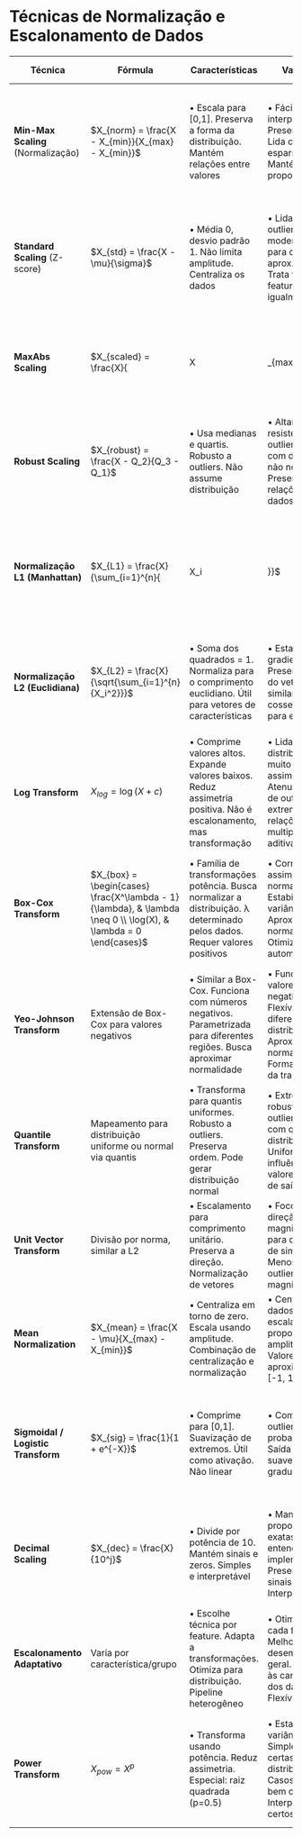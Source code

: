 # Técnicas de Normalização e Escalonamento de Dados

| Técnica | Fórmula | Características | Vantagens | Desvantagens | Algoritmos Beneficiados | Quando Usar | Implementação |
|---------|---------|----------------|-----------|--------------|------------------------|-------------|---------------|
| **Min-Max Scaling** (Normalização) | $X_{norm} = \frac{X - X_{min}}{X_{max} - X_{min}}$ | • Escala para [0,1]. Preserva a forma da distribuição. Mantém relações entre valores | • Fácil interpretação. Preserva zeros. Lida com dados esparsos. Mantém proporções | • Sensível a outliers. Não lida com novas distribuições futuras. Diferente escala para diferentes features | • KNN. Redes Neurais. Algoritmos baseados em distância. Modelos lineares regularizados | • Quando os limites são conhecidos e significativos. Quando a interpretabilidade é importante. Quando zeros precisam ser preservados. Para visualizações | • `MinMaxScaler` (sklearn). `scale(x, min=0, max=1)` (R). `normalize()` (pandas). Manual: `(x - min)/(max - min)` |
| **Standard Scaling** (Z-score) | $X_{std} = \frac{X - \mu}{\sigma}$ | • Média 0, desvio padrão 1. Não limita amplitude. Centraliza os dados | • Lida bem com outliers moderados. Útil para distribuições aprox. normais. Trata todas as features igualmente | • Não limita valores a uma faixa. Pode ser problemático para distribuições não normais. Não preserva zeros/esparsidade | • Regressão Linear/Logística. SVM. PCA. Clustering. Gradient Descent | • Quando a distribuição é aprox. normal. Para métodos baseados em covariância. Quando os outliers não são extremos. Algoritmos que assumem distribuição normal | • `StandardScaler` (sklearn). `scale()` (R). `(x - mean())/std()` (pandas). Manual: `(x - mean)/std` |
| **MaxAbs Scaling** | $X_{scaled} = \frac{X}{|X|_{max}}$ | • Escala para [-1,1]. Preserva o sinal. Mantém zeros. Não desloca/centraliza | • Preserva esparsidade. Mantém proporções. Bom para dados esparsos. Mantém zeros inalterados | • Sensível a outliers. Não centraliza os dados. Pode não funcionar bem com algoritmos que precisam de centralização | • Classificadores lineares. Sparse models. Algoritmos que preservam zeros. Modelos online | • Para dados esparsos. Quando preservação de zeros é crítica. Quando o sinal é importante. Para grandes conjuntos de dados | • `MaxAbsScaler` (sklearn). Manual: `x / max(abs(x))` |
| **Robust Scaling** | $X_{robust} = \frac{X - Q_2}{Q_3 - Q_1}$ | • Usa medianas e quartis. Robusto a outliers. Não assume distribuição | • Altamente resistente a outliers. Funciona com distribuições não normais. Preserva relações em dados distorcidos | • Pode comprimir demais a parte central. Menos eficiente estatisticamente para dados normais. Menos comum em pipelines padrão | • Qualquer algoritmo com dados com outliers. Regressão robusta. Clustering em dados ruidosos | • Quando há outliers significativos. Dados com distribuições muito assimétricas. Quando a mediana é mais relevante que a média | • `RobustScaler` (sklearn). Manual: `(x - median)/(Q3 - Q1)` |
| **Normalização L1 (Manhattan)** | $X_{L1} = \frac{X}{\sum_{i=1}^{n}{|X_i|}}$ | • Soma dos valores absolutos = 1. Preserva esparsidade. Também chamada de normalização pelo comprimento da cidade | • Robusta a diferenças de escala. Preserva esparsidade. Bom para features dispersas. Útil em processamento de texto | • Interpretação menos intuitiva. Cada feature influenciada por todas as outras. Suscetível a mudanças na dimensionalidade | • Sparse models. NLP (TF-IDF). Modelos lineares com L1. Algoritmos sensíveis a variação de escala | • Para vetores de características muito esparsos. Em NLP e processamento de texto. Quando a esparsidade deve ser preservada | • `normalize(x, norm='l1')` (sklearn). Manual: `x / sum(abs(x))` |
| **Normalização L2 (Euclidiana)** | $X_{L2} = \frac{X}{\sqrt{\sum_{i=1}^{n}{X_i^2}}}$ | • Soma dos quadrados = 1. Normaliza para o comprimento euclidiano. Útil para vetores de características | • Estabiliza o gradiente em ML. Preserva direção do vetor. Útil para similaridade por cosseno. Padrão para embeddings | • Menos intuitiva para interpretação. Não preserva esparsidade tão bem. Cada feature influenciada por todas as outras | • Algoritmos baseados em produtos escalares. SVM. Cosine similarity. K-means | • Para comparações de similaridade. Quando a direção dos vetores importa. Para embeddings e representações vetoriais | • `normalize(x, norm='l2')` (sklearn). Manual: `x / sqrt(sum(x²))` |
| **Log Transform** | $X_{log} = \log(X + c)$ | • Comprime valores altos. Expande valores baixos. Reduz assimetria positiva. Não é escalonamento, mas transformação | • Lida com distribuições muito assimétricas. Atenua o efeito de outliers extremos. Torna relações multiplicativas aditivas | • Requer dados estritamente positivos. Muda interpretação dos coeficientes. Necessita constante c para zeros | • Regressão Linear (após transformação). Árvores de decisão. Modelos lineares generalizados | • Distribuições com assimetria positiva forte. Dados financeiros, populacionais. Variáveis com crescimento exponencial | • `np.log1p(x)` (numpy). `log1p(x)` (R). Manual: `log(x + 1)` |
| **Box-Cox Transform** | $X_{box} = \begin{cases} \frac{X^\lambda - 1}{\lambda}, & \lambda \neq 0 \\ \log(X), & \lambda = 0 \end{cases}$ | • Família de transformações potência. Busca normalizar a distribuição. λ determinado pelos dados. Requer valores positivos | • Corrige assimetria e não-normalidade. Estabiliza variância. Aproxima a normalidade. Otimizada automaticamente | • Apenas para dados positivos. Complexidade computacional. Parâmetro adicional para otimizar. Sensível a outliers | • Modelos paramétricos. Regressão linear. ANOVA. Testes estatísticos | • Quando a normalidade é importante. Para dados positivos com assimetria. Em análises estatísticas formais. Modelos que assumem homocedasticidade | • `boxcox()` (scipy). `preProcess(..., method='BoxCox')` (caret/R). `forecast::BoxCox()` (R) |
| **Yeo-Johnson Transform** | Extensão de Box-Cox para valores negativos | • Similar a Box-Cox. Funciona com números negativos. Parametrizada para diferentes regiões. Busca aproximar normalidade | • Funciona com valores negativos. Flexível para diferentes distribuições. Aproxima normalidade. Forma unificada da transformação | • Complexidade computacional. Menos intuitiva. Interpretação mais difícil. Sensível a outliers | • Similares a Box-Cox. Modelos paramétricos. Regressão linear. Testes estatísticos | • Quando há valores negativos. Distribuições assimétricas. Quando Box-Cox não é aplicável. Para normalização estatística | • `PowerTransformer(method='yeo-johnson')` (sklearn). `preProcess(..., method='YeoJohnson')` (caret/R) |
| **Quantile Transform** | Mapeamento para distribuição uniforme ou normal via quantis | • Transforma para quantis uniformes. Robusto a outliers. Preserva ordem. Pode gerar distribuição normal | • Extremamente robusto a outliers. Funciona com qualquer distribuição. Uniformiza a influência dos valores. Opção de saída normal | • Perda de informação absoluta. Distorce relações entre variáveis. Menor interpretabilidade. Pode exagerar diferenças pequenas | • Algoritmos sensíveis a distribuição. Random Forests. Gradient Boosting. Redes Neurais | • Quando a forma da distribuição é mais importante que os valores. Para dados muito assimétricos ou com outliers. Quando a uniformidade é desejada | • `QuantileTransformer` (sklearn). `qnorm(ecdf(x)(x))` (R) |
| **Unit Vector Transform** | Divisão por norma, similar a L2 | • Escalamento para comprimento unitário. Preserva a direção. Normalização de vetores | • Foco na direção, não magnitude. Útil para comparação de similaridade. Menos sensível a outliers nas magnitudes | • Perda da informação de magnitude. Não preserva relacionamentos proporcionais. Menos intuitiva para interpretação | • Cosine similarity. Text mining. Clustering baseado em direção. K-means | • Quando apenas a direção do vetor importa. Para comparações de similaridade. Análise de texto e documentos. Em embeddings | • `normalize()` (sklearn). Manual: `x / ||x||` |
| **Mean Normalization** | $X_{mean} = \frac{X - \mu}{X_{max} - X_{min}}$ | • Centraliza em torno de zero. Escala usando amplitude. Combinação de centralização e normalização | • Centraliza os dados. Mantém a escala proporcional à amplitude. Valores em aproximadamente [-1, 1] | • Sensível a outliers. Menos comum que min-max ou z-score. Intervalo não garantido exato | • Algoritmos de gradiente descendente. Redes neurais. Algoritmos de distância | • Quando tanto centralização quanto escala são importantes. Alternativa ao z-score quando a amplitude é mais relevante | • Manual: `(x - mean)/(max - min)` |
| **Sigmoidal / Logistic Transform** | $X_{sig} = \frac{1}{1 + e^{-X}}$ | • Comprime para [0,1]. Suavização de extremos. Útil como ativação. Não linear | • Comprime outliers. Útil para probabilidades. Saída limitada e suave. Transição gradual | • Saturação nos extremos. Perda de resolução nas caudas. Não preserva relações lineares. Pode causar vanishing gradient | • Redes neurais. Modelos de probabilidade. Classificação binária. Feature engineering | • Para transformação de features específicas. Como passo de ativação. Quando valores limitados são desejados. Para conversão em probabilidades | • `expit()` (scipy). Manual: `1/(1+exp(-x))` |
| **Decimal Scaling** | $X_{dec} = \frac{X}{10^j}$ | • Divide por potência de 10. Mantém sinais e zeros. Simples e interpretável | • Mantém proporções exatas. Fácil de entender e implementar. Preserva zeros e sinais. Interpretabilidade | • Não padroniza completamente. Não otimizado estatisticamente. Pode deixar escalas muito diferentes. Arbitrariedade na escolha de j | • Exploração de dados. Aplicações de negócios. Quando a interpretabilidade é crítica | • Para fins de visualização. Análise preliminar. Quando a fácil interpretação é crucial. Para transformação rápida | • Manual: `x / (10^j)` onde j é suficiente para max(abs(x)) < 1 |
| **Escalonamento Adaptativo** | Varia por característica/grupo | • Escolhe técnica por feature. Adapta a transformações. Otimiza para distribuição. Pipeline heterogêneo | • Otimizado para cada feature. Melhor desempenho geral. Adaptado às características dos dados. Flexível | • Complexidade de implementação. Necessidade de validação. Possível overfitting. Dificuldade de manutenção | • Ensemble models. Sistemas híbridos. Competições de ML. Problemas complexos | • Datasets heterogêneos. Quando performance é crítica. Com recursos computacionais disponíveis. Para competições | • Pipelines personalizados. `ColumnTransformer` (sklearn). Feature unions. Transformadores customizados |
| **Power Transform** | $X_{pow} = X^p$ | • Transforma usando potência. Reduz assimetria. Especial: raiz quadrada (p=0.5) | • Estabiliza variância. Simples para certas distribuições. Casos especiais bem conhecidos. Interpretável para certos p | • Restrições para valores negativos. Escolha de p não óbvia. Pode exagerar pequenas diferenças. Comportamento variável | • Modelos lineares. Testes estatísticos. Regressão. Análises de variância | • Dados com assimetria moderada. Quando relações de potência são esperadas. Para estabilizar variância. Distribuições específicas | • `PowerTransformer` (sklearn). Manual: `x^p` (p comum: 0.5, 0.33, 0.25) |